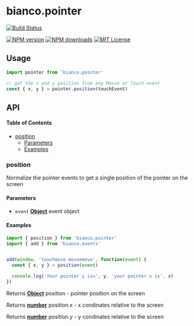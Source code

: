 # bianco.pointer

[![Build Status][travis-image]][travis-url]

[![NPM version][npm-version-image]][npm-url]
[![NPM downloads][npm-downloads-image]][npm-url]
[![MIT License][license-image]][license-url]

## Usage

```js
import pointer from 'bianco.pointer'

// get the x and y position from any Mouse or Touch event
const { x, y } = pointer.position(touchEvent)
```

[travis-image]: https://img.shields.io/travis/biancojs/@.svg?style=flat-square

[travis-url]: https://travis-ci.org/biancojs/pointer

[license-image]: http://img.shields.io/badge/license-MIT-000000.svg?style=flat-square

[license-url]: LICENSE.txt

[npm-version-image]: http://img.shields.io/npm/v/bianco.pointer.svg?style=flat-square

[npm-downloads-image]: http://img.shields.io/npm/dm/bianco.pointer.svg?style=flat-square

[npm-url]: https://npmjs.org/package/bianco.pointer

## API

<!-- Generated by documentation.js. Update this documentation by updating the source code. -->

#### Table of Contents

-   [position](#position)
    -   [Parameters](#parameters)
    -   [Examples](#examples)

### position

Normalize the pointer events to get a single position of the pointer on the screen

#### Parameters

-   `event` **[Object](https://developer.mozilla.org/docs/Web/JavaScript/Reference/Global_Objects/Object)** event object

#### Examples

```javascript
import { position } from 'bianco.pointer'
import { add } from 'bianco.events'


add(window, 'touchmove mousemove', function(event) {
  const { x, y } = position(event)

  console.log('Your pointer y is=', y, 'your pointer x is', x)
})
```

Returns **[Object](https://developer.mozilla.org/docs/Web/JavaScript/Reference/Global_Objects/Object)** position - pointer position on the screen

Returns **[number](https://developer.mozilla.org/docs/Web/JavaScript/Reference/Global_Objects/Number)** position.x - x condinates relative to the screen

Returns **[number](https://developer.mozilla.org/docs/Web/JavaScript/Reference/Global_Objects/Number)** position.y - y condinates relative to the screen
